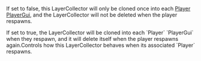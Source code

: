 If set to false, this LayerCollector will only be cloned once into each [Player](https://developer.roblox.com/en-us/api-reference/class/Player) [PlayerGui](https://developer.roblox.com/en-us/api-reference/class/PlayerGui), and the LayerCollector will not be deleted when the player respawns.

If set to true, the LayerCollector will be cloned into each \`Player\` \`PlayerGui\` when they respawn, and it will delete itself when the player respawns again.Controls how this LayerCollector behaves when its associated \`Player\` respawns.